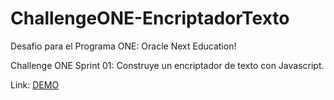 # ChallengeONE-EncriptadorTexto

Desafio para el Programa ONE: Oracle Next Education!

Challenge ONE Sprint 01:
Construye un encriptador de texto con Javascript.

Link: <a href="https://luca3212.github.io/ChallengeONE-EncriptadorTexto/" target="_blank" rel="noreferrer" >DEMO</a>
